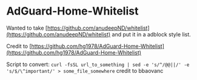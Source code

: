 # AdGuard-Home-Whitelist

Wanted to take [https://github.com/anudeepND/whitelist](https://github.com/anudeepND/whitelist) and put it in a adblock style list.

Credit to [https://github.com/hg1978/AdGuard-Home-Whitelist](https://github.com/hg1978/AdGuard-Home-Whitelist)

Script to convert: `curl -fsSL url_to_something | sed -e 's/^/@@||/' -e 's/$/\^important/' > some_file_somewhere` credit to bbaovanc
